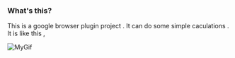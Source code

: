 ### What's this?

This is a google browser plugin project . It can do some simple caculations .  It is like this ,

![MyGif ](https://github.com/zhangsanlzh/CaculatorJS-BC/blob/master/images/MyGif%20.gif)
